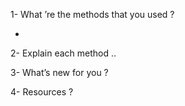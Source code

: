 1- What ’re the methods that you used ?

* 


2- Explain each method ..



3- What’s new for you ?



4- Resources ? 
